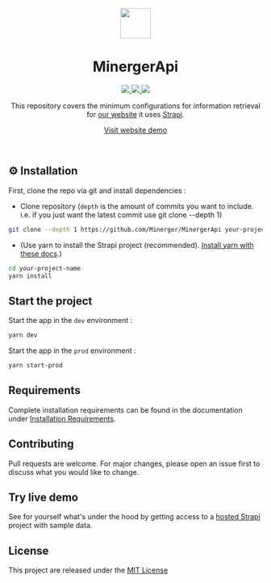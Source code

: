 
<p align="center">
    <a href="https://minerger.fr">
        <img width="60px" src="https://minerger.vercel.app/images/minerger.svg" />
    </a>
</p>
    
<h1 align="center">MinergerApi</h1>

<p align="center">
    <a href="https://github.com/Minerger/MinergerApi/actions/workflowcodeql-analysis.yml">
        <img src="https://github.com/Minerger/MinergerApi/actions/workflows/codeql-analysis.yml/badge.svg">
    </a>
    <a href="https://github.com/Minerger/MinergerApi/actions/workflows/build.yml">
        <img src="https://github.com/Minerger/MinergerApi/actions/workflows/build.yml/badge.svg">
    </a>
    <a href="https://discord.gg/qDY2epj">
        <img src="https://img.shields.io/badge/chat-on%20discord-7289DA.svg">
    </a>
</p>

<p align="center">This repository covers the minimum configurations for information retrieval for <a href="https://minerger.fr">our website</a> it uses <a href="https://github.com/strapi/strapi">Strapi</a>.
</p>
<p align="center">
    <a href="https://minerger-api.herokuapp.com">Visit website demo</a>
</p>
<br>

## ⚙️ Installation

First, clone the repo via git and install dependencies :

- Clone repository (`depth` is the amount of commits you want to include. i.e. if you just want the latest commit use git clone --depth 1)
```bash
git clone --depth 1 https://github.com/Minerger/MinergerApi your-project-name
```

- (Use yarn to install the Strapi project (recommended). [Install yarn with these docs](https://classic.yarnpkg.com/en/docs/install/).) 

```bash
cd your-project-name
yarn install
```
## Start the project

Start the app in the `dev` environment :
```bash
yarn dev
```

Start the app in the `prod` environment :
```bash
yarn start-prod
```

## Requirements
Complete installation requirements can be found in the documentation under [Installation Requirements](https://strapi.io/documentation/developer-docs/latest/setup-deployment-guides/deployment.html#recommended-requirements).

## Contributing
Pull requests are welcome. For major changes, please open an issue first to discuss what you would like to change.

## Try live demo

See for yourself what's under the hood by getting access to a [hosted Strapi](https://minerger-api.herokuapp.com/) project with sample data.

## License
This project are released under the [MIT License](https://github.com/Minerger/MinergerApi/blob/main/LICENSE.md)
